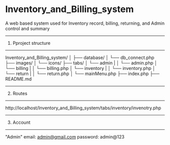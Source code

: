 Inventory_and_Billing_system
===================

A web based system used for Inventory record, billing, returning, and Admin control and summary

---------------------------------------------------------
1. Pproject structure
---------------------------------------------------------
Inventory_and_Billing_system/
│
├── database/
│   └── db_connect.php
├── images/
│   └── icons/
├── tabs/
│   └── admin
|   │   └── admin.php
│   └── billing
|   │   └── billing.php
│   └── inventory
|   │   └── inventory.php
│   └── return
|   │   └── return.php
│   └── mainMenu.php
├── index.php
├── README.md

--------------------------------------------------------
2. Routes
--------------------------------------------------------
http://localhost/Inventory_and_Billing_system/tabs/inventory/invenotry.php

--------------------------------------------------------
3. Account
--------------------------------------------------------
"Admin"
email: admin@gmail.com
password: admin@123

